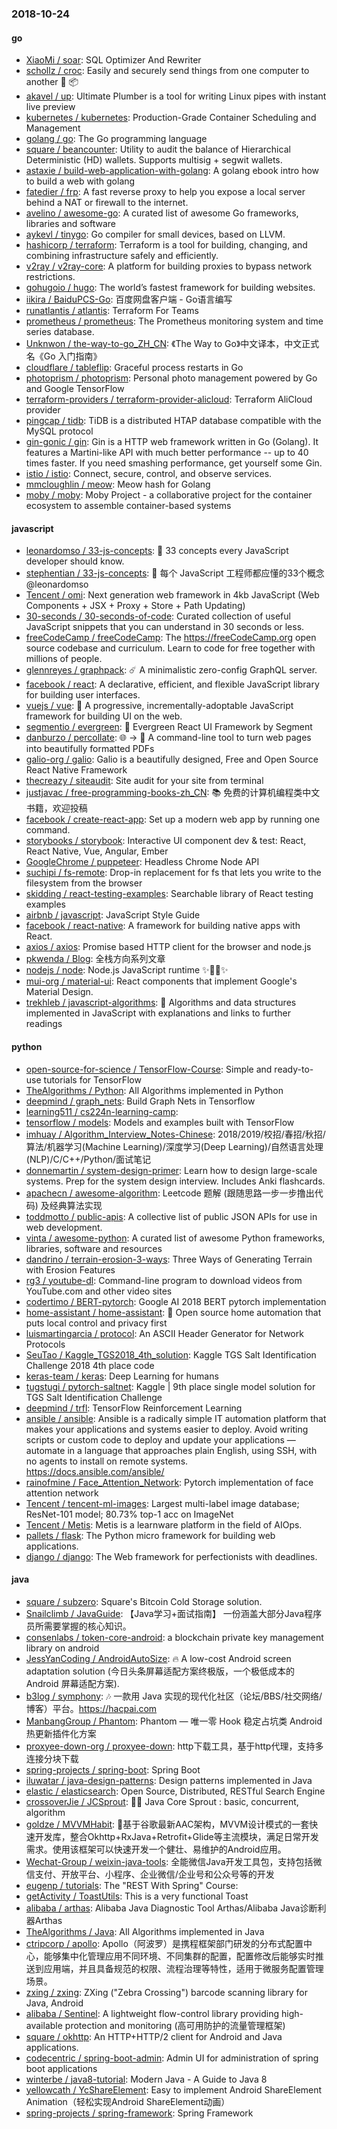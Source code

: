### 2018-10-24

#### go
* [XiaoMi / soar](https://github.com/XiaoMi/soar): SQL Optimizer And Rewriter
* [schollz / croc](https://github.com/schollz/croc): Easily and securely send things from one computer to another 🐊 📦
* [akavel / up](https://github.com/akavel/up): Ultimate Plumber is a tool for writing Linux pipes with instant live preview
* [kubernetes / kubernetes](https://github.com/kubernetes/kubernetes): Production-Grade Container Scheduling and Management
* [golang / go](https://github.com/golang/go): The Go programming language
* [square / beancounter](https://github.com/square/beancounter): Utility to audit the balance of Hierarchical Deterministic (HD) wallets. Supports multisig + segwit wallets.
* [astaxie / build-web-application-with-golang](https://github.com/astaxie/build-web-application-with-golang): A golang ebook intro how to build a web with golang
* [fatedier / frp](https://github.com/fatedier/frp): A fast reverse proxy to help you expose a local server behind a NAT or firewall to the internet.
* [avelino / awesome-go](https://github.com/avelino/awesome-go): A curated list of awesome Go frameworks, libraries and software
* [aykevl / tinygo](https://github.com/aykevl/tinygo): Go compiler for small devices, based on LLVM.
* [hashicorp / terraform](https://github.com/hashicorp/terraform): Terraform is a tool for building, changing, and combining infrastructure safely and efficiently.
* [v2ray / v2ray-core](https://github.com/v2ray/v2ray-core): A platform for building proxies to bypass network restrictions.
* [gohugoio / hugo](https://github.com/gohugoio/hugo): The world’s fastest framework for building websites.
* [iikira / BaiduPCS-Go](https://github.com/iikira/BaiduPCS-Go): 百度网盘客户端 - Go语言编写
* [runatlantis / atlantis](https://github.com/runatlantis/atlantis): Terraform For Teams
* [prometheus / prometheus](https://github.com/prometheus/prometheus): The Prometheus monitoring system and time series database.
* [Unknwon / the-way-to-go_ZH_CN](https://github.com/Unknwon/the-way-to-go_ZH_CN): 《The Way to Go》中文译本，中文正式名《Go 入门指南》
* [cloudflare / tableflip](https://github.com/cloudflare/tableflip): Graceful process restarts in Go
* [photoprism / photoprism](https://github.com/photoprism/photoprism): Personal photo management powered by Go and Google TensorFlow
* [terraform-providers / terraform-provider-alicloud](https://github.com/terraform-providers/terraform-provider-alicloud): Terraform AliCloud provider
* [pingcap / tidb](https://github.com/pingcap/tidb): TiDB is a distributed HTAP database compatible with the MySQL protocol
* [gin-gonic / gin](https://github.com/gin-gonic/gin): Gin is a HTTP web framework written in Go (Golang). It features a Martini-like API with much better performance -- up to 40 times faster. If you need smashing performance, get yourself some Gin.
* [istio / istio](https://github.com/istio/istio): Connect, secure, control, and observe services.
* [mmcloughlin / meow](https://github.com/mmcloughlin/meow): Meow hash for Golang
* [moby / moby](https://github.com/moby/moby): Moby Project - a collaborative project for the container ecosystem to assemble container-based systems

#### javascript
* [leonardomso / 33-js-concepts](https://github.com/leonardomso/33-js-concepts): 📜 33 concepts every JavaScript developer should know.
* [stephentian / 33-js-concepts](https://github.com/stephentian/33-js-concepts): 📜 每个 JavaScript 工程师都应懂的33个概念 @leonardomso
* [Tencent / omi](https://github.com/Tencent/omi): Next generation web framework in 4kb JavaScript (Web Components + JSX + Proxy + Store + Path Updating)
* [30-seconds / 30-seconds-of-code](https://github.com/30-seconds/30-seconds-of-code): Curated collection of useful JavaScript snippets that you can understand in 30 seconds or less.
* [freeCodeCamp / freeCodeCamp](https://github.com/freeCodeCamp/freeCodeCamp): The https://freeCodeCamp.org open source codebase and curriculum. Learn to code for free together with millions of people.
* [glennreyes / graphpack](https://github.com/glennreyes/graphpack): ☄️ A minimalistic zero-config GraphQL server.
* [facebook / react](https://github.com/facebook/react): A declarative, efficient, and flexible JavaScript library for building user interfaces.
* [vuejs / vue](https://github.com/vuejs/vue): 🖖 A progressive, incrementally-adoptable JavaScript framework for building UI on the web.
* [segmentio / evergreen](https://github.com/segmentio/evergreen): 🌲 Evergreen React UI Framework by Segment
* [danburzo / percollate](https://github.com/danburzo/percollate): 🌐 → 📖 A command-line tool to turn web pages into beautifully formatted PDFs
* [galio-org / galio](https://github.com/galio-org/galio): Galio is a beautifully designed, Free and Open Source React Native Framework
* [thecreazy / siteaudit](https://github.com/thecreazy/siteaudit): Site audit for your site from terminal
* [justjavac / free-programming-books-zh_CN](https://github.com/justjavac/free-programming-books-zh_CN): 📚 免费的计算机编程类中文书籍，欢迎投稿
* [facebook / create-react-app](https://github.com/facebook/create-react-app): Set up a modern web app by running one command.
* [storybooks / storybook](https://github.com/storybooks/storybook): Interactive UI component dev & test: React, React Native, Vue, Angular, Ember
* [GoogleChrome / puppeteer](https://github.com/GoogleChrome/puppeteer): Headless Chrome Node API
* [suchipi / fs-remote](https://github.com/suchipi/fs-remote): Drop-in replacement for fs that lets you write to the filesystem from the browser
* [skidding / react-testing-examples](https://github.com/skidding/react-testing-examples): Searchable library of React testing examples
* [airbnb / javascript](https://github.com/airbnb/javascript): JavaScript Style Guide
* [facebook / react-native](https://github.com/facebook/react-native): A framework for building native apps with React.
* [axios / axios](https://github.com/axios/axios): Promise based HTTP client for the browser and node.js
* [pkwenda / Blog](https://github.com/pkwenda/Blog): 全栈方向系列文章
* [nodejs / node](https://github.com/nodejs/node): Node.js JavaScript runtime ✨🐢🚀✨
* [mui-org / material-ui](https://github.com/mui-org/material-ui): React components that implement Google's Material Design.
* [trekhleb / javascript-algorithms](https://github.com/trekhleb/javascript-algorithms): 🤖 Algorithms and data structures implemented in JavaScript with explanations and links to further readings

#### python
* [open-source-for-science / TensorFlow-Course](https://github.com/open-source-for-science/TensorFlow-Course): Simple and ready-to-use tutorials for TensorFlow
* [TheAlgorithms / Python](https://github.com/TheAlgorithms/Python): All Algorithms implemented in Python
* [deepmind / graph_nets](https://github.com/deepmind/graph_nets): Build Graph Nets in Tensorflow
* [learning511 / cs224n-learning-camp](https://github.com/learning511/cs224n-learning-camp): 
* [tensorflow / models](https://github.com/tensorflow/models): Models and examples built with TensorFlow
* [imhuay / Algorithm_Interview_Notes-Chinese](https://github.com/imhuay/Algorithm_Interview_Notes-Chinese): 2018/2019/校招/春招/秋招/算法/机器学习(Machine Learning)/深度学习(Deep Learning)/自然语言处理(NLP)/C/C++/Python/面试笔记
* [donnemartin / system-design-primer](https://github.com/donnemartin/system-design-primer): Learn how to design large-scale systems. Prep for the system design interview. Includes Anki flashcards.
* [apachecn / awesome-algorithm](https://github.com/apachecn/awesome-algorithm): Leetcode 题解 (跟随思路一步一步撸出代码) 及经典算法实现
* [toddmotto / public-apis](https://github.com/toddmotto/public-apis): A collective list of public JSON APIs for use in web development.
* [vinta / awesome-python](https://github.com/vinta/awesome-python): A curated list of awesome Python frameworks, libraries, software and resources
* [dandrino / terrain-erosion-3-ways](https://github.com/dandrino/terrain-erosion-3-ways): Three Ways of Generating Terrain with Erosion Features
* [rg3 / youtube-dl](https://github.com/rg3/youtube-dl): Command-line program to download videos from YouTube.com and other video sites
* [codertimo / BERT-pytorch](https://github.com/codertimo/BERT-pytorch): Google AI 2018 BERT pytorch implementation
* [home-assistant / home-assistant](https://github.com/home-assistant/home-assistant): 🏡 Open source home automation that puts local control and privacy first
* [luismartingarcia / protocol](https://github.com/luismartingarcia/protocol): An ASCII Header Generator for Network Protocols
* [SeuTao / Kaggle_TGS2018_4th_solution](https://github.com/SeuTao/Kaggle_TGS2018_4th_solution): Kaggle TGS Salt Identification Challenge 2018 4th place code
* [keras-team / keras](https://github.com/keras-team/keras): Deep Learning for humans
* [tugstugi / pytorch-saltnet](https://github.com/tugstugi/pytorch-saltnet): Kaggle | 9th place single model solution for TGS Salt Identification Challenge
* [deepmind / trfl](https://github.com/deepmind/trfl): TensorFlow Reinforcement Learning
* [ansible / ansible](https://github.com/ansible/ansible): Ansible is a radically simple IT automation platform that makes your applications and systems easier to deploy. Avoid writing scripts or custom code to deploy and update your applications — automate in a language that approaches plain English, using SSH, with no agents to install on remote systems. https://docs.ansible.com/ansible/
* [rainofmine / Face_Attention_Network](https://github.com/rainofmine/Face_Attention_Network): Pytorch implementation of face attention network
* [Tencent / tencent-ml-images](https://github.com/Tencent/tencent-ml-images): Largest multi-label image database; ResNet-101 model; 80.73% top-1 acc on ImageNet
* [Tencent / Metis](https://github.com/Tencent/Metis): Metis is a learnware platform in the field of AIOps.
* [pallets / flask](https://github.com/pallets/flask): The Python micro framework for building web applications.
* [django / django](https://github.com/django/django): The Web framework for perfectionists with deadlines.

#### java
* [square / subzero](https://github.com/square/subzero): Square's Bitcoin Cold Storage solution.
* [Snailclimb / JavaGuide](https://github.com/Snailclimb/JavaGuide): 【Java学习+面试指南】 一份涵盖大部分Java程序员所需要掌握的核心知识。
* [consenlabs / token-core-android](https://github.com/consenlabs/token-core-android): a blockchain private key management library on android
* [JessYanCoding / AndroidAutoSize](https://github.com/JessYanCoding/AndroidAutoSize): 🔥 A low-cost Android screen adaptation solution (今日头条屏幕适配方案终极版，一个极低成本的 Android 屏幕适配方案).
* [b3log / symphony](https://github.com/b3log/symphony): 🎶 一款用 Java 实现的现代化社区（论坛/BBS/社交网络/博客）平台。https://hacpai.com
* [ManbangGroup / Phantom](https://github.com/ManbangGroup/Phantom): Phantom — 唯一零 Hook 稳定占坑类 Android 热更新插件化方案
* [proxyee-down-org / proxyee-down](https://github.com/proxyee-down-org/proxyee-down): http下载工具，基于http代理，支持多连接分块下载
* [spring-projects / spring-boot](https://github.com/spring-projects/spring-boot): Spring Boot
* [iluwatar / java-design-patterns](https://github.com/iluwatar/java-design-patterns): Design patterns implemented in Java
* [elastic / elasticsearch](https://github.com/elastic/elasticsearch): Open Source, Distributed, RESTful Search Engine
* [crossoverJie / JCSprout](https://github.com/crossoverJie/JCSprout): 👨‍🎓 Java Core Sprout : basic, concurrent, algorithm
* [goldze / MVVMHabit](https://github.com/goldze/MVVMHabit): 🚀基于谷歌最新AAC架构，MVVM设计模式的一套快速开发库，整合Okhttp+RxJava+Retrofit+Glide等主流模块，满足日常开发需求。使用该框架可以快速开发一个健壮、易维护的Android应用。
* [Wechat-Group / weixin-java-tools](https://github.com/Wechat-Group/weixin-java-tools): 全能微信Java开发工具包，支持包括微信支付、开放平台、小程序、企业微信/企业号和公众号等的开发
* [eugenp / tutorials](https://github.com/eugenp/tutorials): The "REST With Spring" Course:
* [getActivity / ToastUtils](https://github.com/getActivity/ToastUtils): This is a very functional Toast
* [alibaba / arthas](https://github.com/alibaba/arthas): Alibaba Java Diagnostic Tool Arthas/Alibaba Java诊断利器Arthas
* [TheAlgorithms / Java](https://github.com/TheAlgorithms/Java): All Algorithms implemented in Java
* [ctripcorp / apollo](https://github.com/ctripcorp/apollo): Apollo（阿波罗）是携程框架部门研发的分布式配置中心，能够集中化管理应用不同环境、不同集群的配置，配置修改后能够实时推送到应用端，并且具备规范的权限、流程治理等特性，适用于微服务配置管理场景。
* [zxing / zxing](https://github.com/zxing/zxing): ZXing ("Zebra Crossing") barcode scanning library for Java, Android
* [alibaba / Sentinel](https://github.com/alibaba/Sentinel): A lightweight flow-control library providing high-available protection and monitoring (高可用防护的流量管理框架)
* [square / okhttp](https://github.com/square/okhttp): An HTTP+HTTP/2 client for Android and Java applications.
* [codecentric / spring-boot-admin](https://github.com/codecentric/spring-boot-admin): Admin UI for administration of spring boot applications
* [winterbe / java8-tutorial](https://github.com/winterbe/java8-tutorial): Modern Java - A Guide to Java 8
* [yellowcath / YcShareElement](https://github.com/yellowcath/YcShareElement): Easy to implement Android ShareElement Animation（轻松实现Android ShareElement动画）
* [spring-projects / spring-framework](https://github.com/spring-projects/spring-framework): Spring Framework
